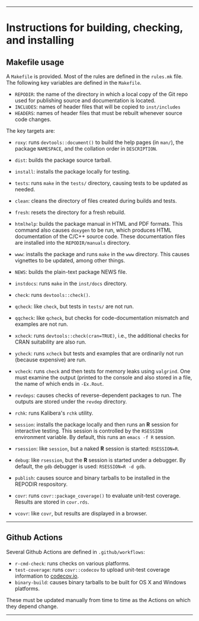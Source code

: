 ----------------

# Instructions for building, checking, and installing

## Makefile usage

A `Makefile` is provided.  Most of the rules are defined in the `rules.mk` file.
The following key variables are defined in the `Makefile`.

- `REPODIR`: the name of the directory in which a local copy of the Git repo used for publishing source and documentation is located.
- `INCLUDES`: names of header files that will be copied to `inst/includes`
- `HEADERS`: names of header files that must be rebuilt whenever source code changes.

The key targets are:

- `roxy`: runs `devtools::document()` to build the help pages (in `man/`), the package `NAMESPACE`, and the collation order in `DESCRIPTION`.
- `dist`: builds the package source tarball.
- `install`: installs the package locally for testing.
- `tests`: runs `make` in the `tests/` directory, causing tests to be updated as needed.
- `clean`: cleans the directory of files created during builds and tests.
- `fresh`: resets the directory for a fresh rebuild.

- `htmlhelp`: builds the package manual in HTML and PDF formats.
  This command also causes `doxygen` to be run, which produces HTML documentation of the C/C++ source code.
  These documentation files are installed into the `REPODIR/manuals` directory.
- `www`: installs the package and runs `make` in the `www` directory.
  This causes vignettes to be updated, among other things.
- `NEWS`: builds the plain-text package NEWS file.
- `instdocs`: runs `make` in the `inst/docs` directory.

- `check`: runs `devtools::check()`.
- `qcheck`: like `check`, but tests in `tests/` are not run.
- `qqcheck`: like `qcheck`, but checks for code-documentation mismatch and examples are not run.
- `xcheck`: runs `devtools::check(cran=TRUE)`, i.e., the additional checks for CRAN suitability are also run.
- `ycheck`: runs `xcheck` but tests and examples that are ordinarily not run (because expensive) are run.
- `vcheck`: runs `check` and then tests for memory leaks using `valgrind`.
  One must examine the output (printed to the console and also stored in a file, the name of which ends in `-Ex.Rout`.
- `revdeps`: causes checks of reverse-dependent packages to run.
  The outputs are stored under the `revdep` directory.
- `rchk`: runs Kalibera's `rchk` utility.

- `session`: installs the package locally and then runs an **R** session for interactive testing.
  This session is controlled by the `RSESSION` environment variable.
  By default, this runs an `emacs -f R` session.
- `rsession`: like `session`, but a naked **R** session is started: `RSESSION=R`.
- `debug`: like `rsession`, but the **R** session is started under a debugger.
  By default, the `gdb` debugger is used: `RSESSION=R -d gdb`.

- `publish`: causes source and binary tarballs to be installed in the REPODIR respository.
- `covr`: runs `covr::package_coverage()` to evaluate unit-test coverage.
  Results are stored in `covr.rds`.
- `vcovr`: like `covr`, but results are displayed in a browser. 

----------------

## Github Actions

Several Github Actions are defined in `.github/workflows`:

- `r-cmd-check`: runs checks on various platforms.
- `test-coverage`: runs `covr::codecov` to upload unit-test coverage information to [codecov.io](https://codecov.io).
- `binary-build`: causes binary tarballs to be built for OS X and Windows platforms.

These must be updated manually from time to time as the Actions on which they depend change.

----------------
